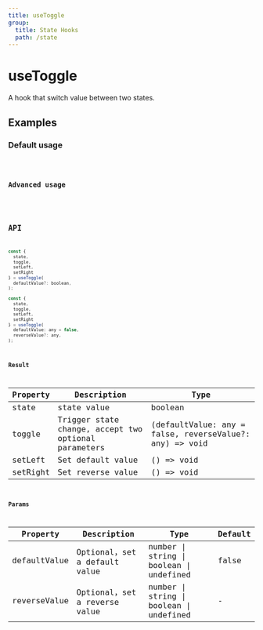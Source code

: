 ```yaml
---
title: useToggle
group:
  title: State Hooks
  path: /state
---
```


# useToggle

A hook that switch value between two states.

## Examples

### Default usage

<code src="./demo/demo1.tsx" />

### Advanced usage

<code src="./demo/demo2.tsx" />

## API

```javascript
const {
  state, 
  toggle,
  setLeft,
  setRight
} = useToggle(
  defaultValue?: boolean,
);

const {
  state, 
  toggle,
  setLeft,
  setRight
} = useToggle(
  defaultValue: any = false,
  reverseValue?: any,
);
```

### Result

| Property | Description                                         | Type                 |
|----------|--------------------------------------|----------------------|
| state  | state value                         | boolean              |
| toggle | Trigger state change, accept two optional parameters | (defaultValue: any = false, reverseValue?: any) => void |
| setLeft | Set default value | () => void |
| setRight | Set reverse value | () => void |

### Params

| Property | Description                                 | Type                   | Default |
|---------|----------------------------------------------|------------------------|--------|
| defaultValue | Optional，set a default value  | number \| string \| boolean \| undefined | false      |
| reverseValue | Optional，set a reverse value  | number \| string \| boolean \| undefined | -      |
